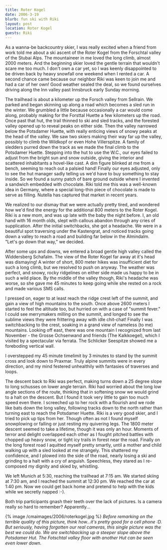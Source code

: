 ```yaml
---
title: Roter Kogel
date: 2006-3-19
blurb: fun ski with Riki
layout: post
location: Roter Kogel
guests: Riki
---
```


As a wanna-be backcountry skier, I was really excited when a friend from work told me about a ski ascent of the Roter Kogel from the Forschtal valley of the Stubai Alps. The mountaineer in me loved the long climb, almost 2000 meters. And the beginning skier loved the gentle terrain that wouldn't scare me too much. I don't own a car yet, so I was keenly disappointed to be driven back by heavy snowfall one weekend when I rented a car. A second chance came because our neighbor Riki was keen to join me and had a car of her own! Good weather sealed the deal, so we found ourselves driving along the Inn valley past Innsbruck early Sunday morning.


The trailhead is about a kilometer up the Forsch valley from Sellrain. We parked and began skinning up along a road which becomes a sled run in the winter. We grumbled a little because occasionally a car would come along, probably making for the Forsttal Huette a few kilometers up the road. Once past that hut, the trail thinned to ski and sled tracks, and the forested valley opened up to reveal peaks on either side. Then the valley narrowed below the Potsdamer Huette, with really enticing views of snowy peaks at the head of the valley. We saw two skiers making their way far up the valley, possibly to climb the Wildkopf or even Hohe Villerspitze. A family of sledders purred down the track as we made the final climb to the Potsdamer Huette. Stepping into the hut to use the W.C., our eyes failed to adjust from the bright sun and snow outside, giving the interior and scattered inhabitants a hovel-like cast. A dim figure blinked at me from a bench, seeming to reach out a palsied hand! Finally our eyes adjusted, only to see the hut manager sadly telling us we'd have to buy something to stay inside. So we found a sunny patch of bare ground outside where I invented a sandwich embedded with chocolate. Riki told me this was a well-known idea in Germany, where a special long-thin piece of chocolate is made to serve as filling. Nutella has captured that market in recent years.


We realized to our dismay that we were actually pretty tired, and wondered how we'd find the energy for the additional 800 meters to the Roter Kogel. Riki is a new mom, and was up late with the baby the night before. I, an old hand with 16 month olds, slept with callous abandon through any cries of supplication. After the initial switchbacks, she got a headache. We were in a beautiful spot traversing under the Kastengrat, and noticed tracks going down a valley to reach a road and building far below in the Almindalm. "Let's go down that way," we decided.


After some ups and downs, we entered a broad gentle high valley called the Widdersberg Schafalm. The view of the Roter Kogel far away at it's head was dismaying! A winter of short, 800 meter hikes was insufficient diet for such a long climb, but we resolved to push on anyway. The weather was perfect, and snowy, rocky ridgelines on either side made us happy to be in such a wild place. By the middle of the valley though, Riki's headache was worse, so she gave me 45 minutes to keep going while she rested on a rock and made various SMS calls.


I pressed on, eager to at least reach the ridge crest left of the summit, and gain a view of high mountains to the south. Once above 2600 meters I started to feel the altitude too, but hurried on with a case of "summit fever." I could see merrymakers milling on the summit, and longed to see the sublime views they were frittering away with idle chit-chat! Finally I was switchbacking to the crest, soaking in a grand view of nameless (to me) mountains. Looking off east, there was one mountain I recognized from last November - the Grosse Ochsenwand and friends (The Kalkkoegel), which I visited by a spectacular via ferrata. The Schlicker Seespitze showed me a foreboding vertical wall.


I overstepped my 45 minute timelimit by 3 minutes to stand by the summit cross and look down to Praxmar. Truly alpine summits were in every direction, and my mind festered unhealthily with fantasies of traverses and loops.


The descent back to Riki was perfect, making turns down a 25 degree slope to long schusses on lower angle terrain. Riki had worried about the long low angle sections of the route, thinking that in softening snow we would grind to a halt on the descent. But I found it took very little to gain too much speed even there. I screeched up to her rock with a flourish and we rode like bats down the long valley, following tracks down to the north rather than turning east to reach the Potsdamer Huette. Riki is a very good skier, and I tried to pick up tips from her. Though often as not I found myself snowplowing or falling or just resting my quivering legs. The 1800 meter descent seemed to take a lifetime, though it was only an hour. Moments of terror and delight overlapped each other as I fought pitched battles with chopped up heavy snow, or tight icy trails in forest near the road. Finally on the long forest road I aquitted myself pretty smartly, until a mother and child walking up with a sled looked at me strangely. This shattered my confidence, and I plowed into the side of the road, nearly losing a ski and grinding to a halt with a cry of anguish. Speechless, they stared as I re-composed my dignity and skied by, whistling.


We left Munich at 5:30, reaching the trailhead at 7:15 am. We started skiing at 7:30 am, and I reached the summit at 12:30 pm. We reached the car at 1:40 pm. Now we could get back home and pretend to help with the kids while we secretly napped :-).


Both trip participants gnash their teeth over the lack of pictures. Is a camera really so hard to remember? Apparently...



{% image /cmaimages/2006/roterkogel.jpg %}
<i>Before remarking on the terrible quality of this picture, think how...it's
pretty good for a cell phone :D. But seriously, having forgotten our real
cameras, this single picture was the best we could do. We are switchbacking up a
steeper slope above the Potsdamer Hut. The Fotschtal valley floor with another
Hut can be seen even lower down.</i>
